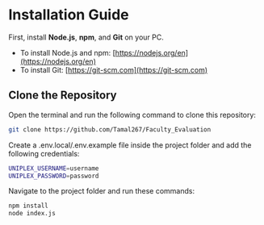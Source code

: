 # Installation Guide

First, install **Node.js**, **npm**, and **Git** on your PC.

- To install Node.js and npm: [https://nodejs.org/en](https://nodejs.org/en)
- To install Git: [https://git-scm.com](https://git-scm.com)

## Clone the Repository

Open the terminal and run the following command to clone this repository:

```bash
git clone https://github.com/Tamal267/Faculty_Evaluation
```

Create a .env.local/.env.example file inside the project folder and add the following credentials:

```bash
UNIPLEX_USERNAME=username
UNIPLEX_PASSWORD=password
```

Navigate to the project folder and run these commands:

```bash
npm install
node index.js
```

